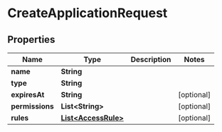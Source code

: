 

# CreateApplicationRequest


## Properties

| Name | Type | Description | Notes |
|------------ | ------------- | ------------- | -------------|
|**name** | **String** |  |  |
|**type** | **String** |  |  |
|**expiresAt** | **String** |  |  [optional] |
|**permissions** | **List&lt;String&gt;** |  |  [optional] |
|**rules** | [**List&lt;AccessRule&gt;**](AccessRule.md) |  |  [optional] |



